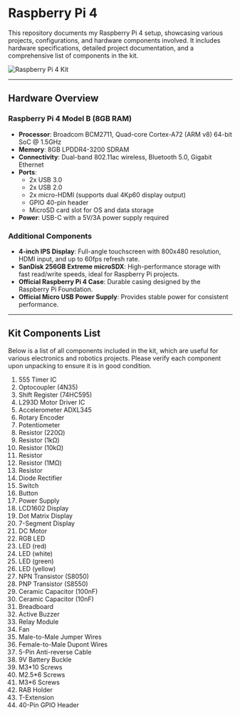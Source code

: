 # Raspberry Pi 4

This repository documents my Raspberry Pi 4 setup, showcasing various projects, configurations, and hardware components involved. It includes hardware specifications, detailed project documentation, and a comprehensive list of components in the kit.

![Raspberry Pi 4 Kit](https://github.com/user-attachments/assets/0f724052-9233-4220-a626-78ccb72ecb2c)

---

## Hardware Overview

### Raspberry Pi 4 Model B (8GB RAM)
- **Processor**: Broadcom BCM2711, Quad-core Cortex-A72 (ARM v8) 64-bit SoC @ 1.5GHz  
- **Memory**: 8GB LPDDR4-3200 SDRAM  
- **Connectivity**: Dual-band 802.11ac wireless, Bluetooth 5.0, Gigabit Ethernet  
- **Ports**:
  - 2x USB 3.0
  - 2x USB 2.0
  - 2x micro-HDMI (supports dual 4Kp60 display output)
  - GPIO 40-pin header
  - MicroSD card slot for OS and data storage
- **Power**: USB-C with a 5V/3A power supply required

### Additional Components
- **4-inch IPS Display**: Full-angle touchscreen with 800x480 resolution, HDMI input, and up to 60fps refresh rate.
- **SanDisk 256GB Extreme microSDX**: High-performance storage with fast read/write speeds, ideal for Raspberry Pi projects.
- **Official Raspberry Pi 4 Case**: Durable casing designed by the Raspberry Pi Foundation.
- **Official Micro USB Power Supply**: Provides stable power for consistent performance.

---

## Kit Components List

Below is a list of all components included in the kit, which are useful for various electronics and robotics projects. Please verify each component upon unpacking to ensure it is in good condition.

1. 555 Timer IC
2. Optocoupler (4N35)
3. Shift Register (74HC595)
4. L293D Motor Driver IC
5. Accelerometer ADXL345
6. Rotary Encoder
7. Potentiometer
8. Resistor (220Ω)
9. Resistor (1kΩ)
10. Resistor (10kΩ)
11. Resistor
12. Resistor (1MΩ)
13. Resistor
14. Diode Rectifier
15. Switch
16. Button
17. Power Supply
18. LCD1602 Display
19. Dot Matrix Display
20. 7-Segment Display
21. DC Motor
22. RGB LED
23. LED (red)
24. LED (white)
25. LED (green)
26. LED (yellow)
27. NPN Transistor (S8050)
28. PNP Transistor (S8550)
29. Ceramic Capacitor (100nF)
30. Ceramic Capacitor (10nF)
31. Breadboard
32. Active Buzzer
33. Relay Module
34. Fan
35. Male-to-Male Jumper Wires
36. Female-to-Male Dupont Wires
37. 5-Pin Anti-reverse Cable
38. 9V Battery Buckle
39. M3*10 Screws
40. M2.5*6 Screws
41. M3*6 Screws
42. RAB Holder
43. T-Extension
44. 40-Pin GPIO Header
